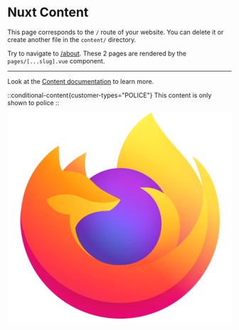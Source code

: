 # Nuxt Content

This page corresponds to the `/` route of your website. You can delete it or create another file in the `content/` directory.

Try to navigate to [/about](/about). These 2 pages are rendered by the `pages/[...slug].vue` component.

---

Look at the [Content documentation](https://content.nuxtjs.org/) to learn more.

::conditional-content{customer-types="POLICE"}
This content is only shown to police
::

![Firefox logo](/My%20test%20folder/Firefox_logo%2C_2019.png)

